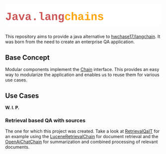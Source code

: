# ![](misc/logo.svg)
This repository aims to provide a java alternative to [hwchase17/langchain](https://github.com/hwchase17/langchain).
It was born from the need to create an enterprise QA application.

## Base Concept
Modular components implement the [Chain](src/main/java/com/github/hakenadu/javalangchains/chains/Chain.java) interface.
This provides an easy way to modularize the application and enables us to reuse them for various use cases.

## Use Cases
**W. I. P.**

### Retrieval based QA with sources
The one for which this project was created. Take a look at [RetrievalQaIT](src/test/java/com/github/hakenadu/javalangchains/chains/qa/RetrievalQaIT.java) for an example using the [LuceneRetrievalChain](src/main/java/com/github/hakenadu/javalangchains/chains/retrieval/lucene/LuceneRetrievalChain.java) for document retrieval and the [OpenAiChatChain](src/main/java/com/github/hakenadu/javalangchains/chains/llm/openai/OpenAiChatChain.java) for summarization and combined processing of relevant documents.